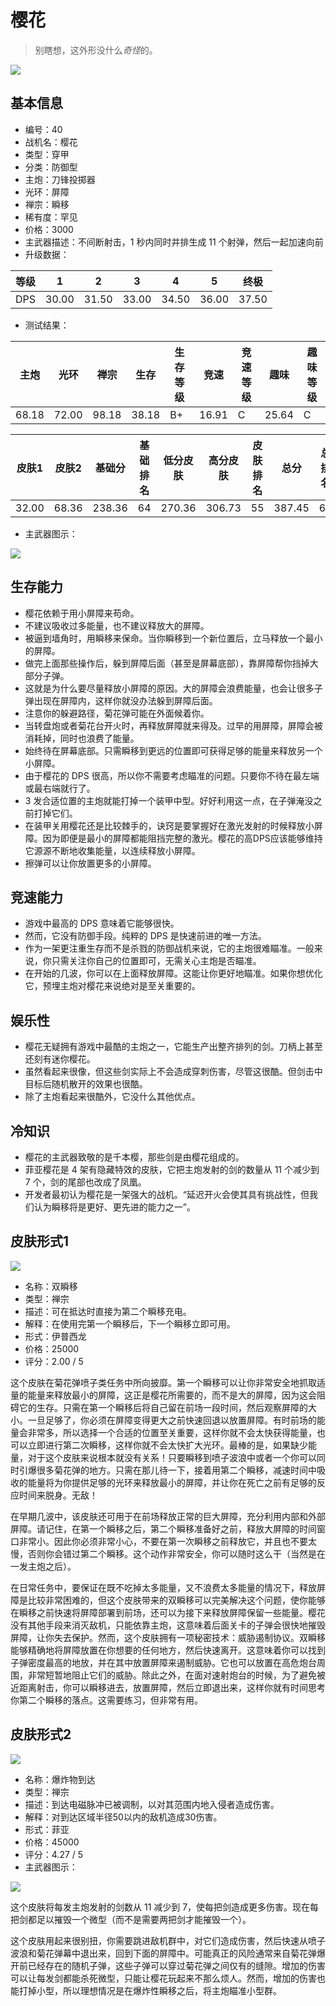# 樱花

> 别瞎想，这外形没什么*奇怪*的。

<img src="/ships/ship_40.png" style={{zoom:1}}/>

## 基本信息

- 编号：40
- 战机名：樱花
- 类型：穿甲
- 分类：防御型
- 主炮：刀锋投掷器
- 光环：屏障
- 禅宗：瞬移
- 稀有度：罕见
- 价格：3000
- 主武器描述：不间断射击，1 秒内同时并排生成 11 个射弹，然后一起加速向前
- 升级数据：

| 等级 | 1 | 2 | 3 | 4 | 5 | 终极 |
|--|--|--|--|--|--|--|
| DPS | 30.00 | 31.50 | 33.00 | 34.50 | 36.00 | 37.50 |

- 测试结果：

| 主炮 | 光环 | 禅宗 | 生存 | 生存等级 | 竞速 | 竞速等级 | 趣味 | 趣味等级 |
|--|--|--|--|--|--|--|--|--|
| 68.18 | 72.00 | 98.18 | 38.18 | B+ | 16.91 | C | 25.64 | C |

| 皮肤1 | 皮肤2 | 基础分 | 基础排名 | 低分皮肤 | 高分皮肤 | 皮肤排名 | 总分 | 总排名 |
|--|--|--|--|--|--|--|--|--|
| 32.00 | 68.36 | 238.36 | 64 | 270.36 | 306.73 | 55 | 387.45 | 65 |

- 主武器图示：

<img src="/illustration/main_40.gif" style={{zoom:1}}/>

## 生存能力

- 樱花依赖于用小屏障来苟命。
- 不建议吸收过多能量，也不建议释放大的屏障。
- 被逼到墙角时，用瞬移来保命。当你瞬移到一个新位置后，立马释放一个最小的屏障。
- 做完上面那些操作后，躲到屏障后面（甚至是屏幕底部），靠屏障帮你挡掉大部分子弹。
- 这就是为什么要尽量释放小屏障的原因。大的屏障会浪费能量，也会让很多子弹出现在屏障内，这样你就没办法躲到屏障后面。
- 注意你的躲避路径，菊花弹可能在外面候着你。
- 当转盘炮或者菊花台开火时，再释放屏障就来得及。过早的用屏障，屏障会被消耗掉，同时也浪费了能量。
- 始终待在屏幕底部。只需瞬移到更远的位置即可获得足够的能量来释放另一个小屏障。
- 由于樱花的 DPS 很高，所以你不需要考虑瞄准的问题。只要你不待在最左端或最右端就行了。
- 3 发合适位置的主炮就能打掉一个装甲中型。好好利用这一点，在子弹淹没之前打掉它们。
- 在装甲关用樱花还是比较棘手的，诀窍是要掌握好在激光发射的时候释放小屏障。因为即便是最小的屏障都能阻挡完整的激光。樱花的高DPS应该能够维持它源源不断地收集能量，以连续释放小屏障。
- 擦弹可以让你放置更多的小屏障。

## 竞速能力

- 游戏中最高的 DPS 意味着它能够很快。
- 然而，它没有防御手段。纯粹的 DPS 是快速前进的唯一方法。
- 作为一架更注重生存而不是杀戮的防御战机来说，它的主炮很难瞄准。一般来说，你只需关注你自己的位置即可，无需关心主炮是否瞄准。
- 在开始的几波，你可以在上面释放屏障。这能让你更好地瞄准。如果你想优化它，预埋主炮对樱花来说绝对是至关重要的。

## 娱乐性

- 樱花无疑拥有游戏中最酷的主炮之一，它能生产出整齐排列的剑。刀柄上甚至还刻有迷你樱花。
- 虽然看起来很像，但这些剑实际上不会造成穿刺伤害，尽管这很酷。但剑击中目标后随机散开的效果也很酷。
- 除了主炮看起来很酷外，它没什么其他优点。

## 冷知识

- 樱花的主武器致敬的是千本樱，那些剑是由樱花组成的。
- 菲亚樱花是 4 架有隐藏特效的皮肤，它把主炮发射的剑的数量从 11 个减少到 7 个，剑的尾部也改成了凤凰。 
- 开发者最初认为樱花是一架强大的战机。“延迟开火会使其具有挑战性，但我们认为瞬移将是更好、更先进的能力之一”。

## 皮肤形式1

<img src="/ships/ship_40_apex_1.png" style={{zoom:1}}/>

- 名称：双瞬移
- 类型：禅宗
- 描述：可在抵达时直接为第二个瞬移充电。
- 解释：在使用完第一个瞬移后，下一个瞬移立即可用。
- 形式：伊普西龙
- 价格：25000
- 评分：2.00 / 5

这个皮肤在菊花弹喷子类任务中所向披靡。第一个瞬移可以让你非常安全地抓取适量的能量来释放最小的屏障，这正是樱花所需要的，而不是大的屏障，因为这会阻碍它的生存。只需在第一个瞬移后将自己留在前场一段时间，然后观察屏障的大小。一旦足够了，你必须在屏障变得更大之前快速回退以放置屏障。有时前场的能量会非常多，所以选择一个合适的位置至关重要，这样你就不会太快获得能量，也可以立即进行第二次瞬移，这样你就不会太快扩大光环。最棒的是，如果缺少能量，对于这个皮肤来说根本就没有关系！只要瞬移到喷子波浪中或者一个你可以同时引爆很多菊花弹的地方。只需在那儿待一下，接着用第二个瞬移，减速时间中吸收的能量将为你提供足够的光环来释放最小的屏障，并让你在死亡之前有足够的反应时间来脱身。无敌！

在早期几波中，该皮肤还可用于在前场释放正常的巨大屏障，充分利用内部和外部屏障。请记住，在第一个瞬移之后，第二个瞬移准备好之前，释放大屏障的时间窗口非常小。因此你必须非常小心，不要在第一次瞬移之前释放它，并且也不要太慢，否则你会错过第二个瞬移。这个动作非常安全，你可以随时这么干（当然是在一发主炮之后）。

在日常任务中，要保证在既不吃掉太多能量，又不浪费太多能量的情况下，释放屏障是比较非常困难的，但这个皮肤带来的双瞬移可以完美解决这个问题，使你能够在瞬移之前快速将屏障部署到前场，还可以为接下来释放屏障保留一些能量。樱花没有其他手段来消灭敌机，只能依靠主炮，这意味着后面关卡的子弹会很快地摧毁屏障，让你失去保护。然而，这个皮肤拥有一项秘密技术：威胁遏制协议。双瞬移能够精确地将屏障放置在你想要的任何地方，然后快速离开。这意味着你可以找到子弹密度最高的地放，并在其中放置屏障来遏制威胁。它也可以放置在高危炮台周围，非常短暂地阻止它们的威胁。除此之外，在面对速射炮台的时候，为了避免被近距离射击，你可以瞬移进去，放置屏障，然后立即退出来，这样你就有时间思考你第二个瞬移的落点。这需要练习，但非常有用。

## 皮肤形式2

<img src="/ships/ship_40_apex_2.png" style={{zoom:1}}/>

- 名称：爆炸物到达
- 类型：禅宗
- 描述：到达电磁脉冲已被调制，以对其范围内地入侵者造成伤害。
- 解释：对到达区域半径50以内的敌机造成30伤害。
- 形式：菲亚
- 价格：45000
- 评分：4.27 / 5
- 主武器图示：

<img src="/illustration/main_40_phi.gif" style={{zoom:1}}/>

这个皮肤将每发主炮发射的剑数从 11 减少到 7，使每把剑造成更多伤害。现在每把剑都足以摧毁一个微型（而不是需要两把剑才能摧毁一个）。

这个皮肤用起来很别扭，你需要跳进敌机群中，对它们造成伤害，然后快速从喷子波浪和菊花弹幕中退出来，回到下面的屏障中。可能真正的风险通常来自菊花弹爆开前已经存在的随机子弹，这些子弹可以穿过菊花弹之间仅有的缝隙。增加的伤害可以让每发剑都能杀死微型，只能让樱花玩起来不那么烦人。然而，增加的伤害也能打掉小型，所以理想情况是在爆炸性瞬移之后，将主炮瞄准小型群。
